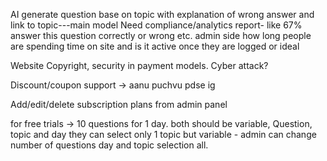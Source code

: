 AI generate question base on topic with explanation of wrong answer and link to topic---main model
Need compliance/analytics report- like 67%  answer this question correctly or wrong etc. admin side how long people are spending time on site and is it active once they are logged or ideal

Website Copyright, security in payment models. Cyber attack?

Discount/coupon support -> aanu puchvu pdse ig

Add/edit/delete subscription plans from admin panel

for free trials -> 10 questions for 1 day. both should be variable, Question, topic and day they can select only 1 topic but variable - admin can change number of questions day and topic selection all.
